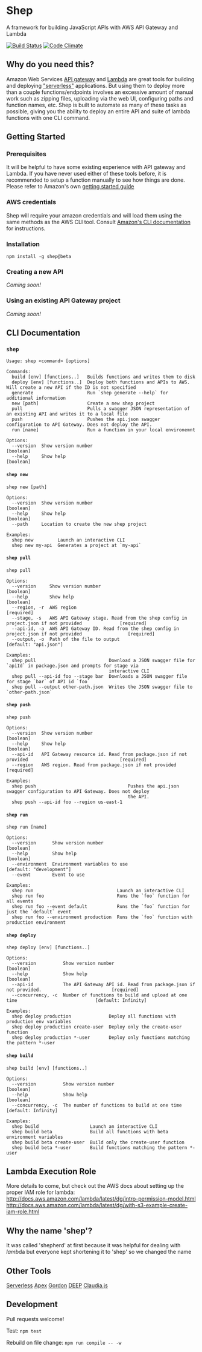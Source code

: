 # Shep

A framework for building JavaScript APIs with AWS API Gateway and Lambda

[![Build Status](https://travis-ci.org/bustlelabs/shep.svg?branch=master)](https://travis-ci.org/bustlelabs/shep)
[![Code Climate](https://codeclimate.com/github/bustlelabs/shep/badges/gpa.svg)](https://codeclimate.com/github/bustlelabs/shep)

## Why do you need this?

Amazon Web Services [API gateway](https://aws.amazon.com/api-gateway/) and [Lambda](https://aws.amazon.com/lambda/) are great tools for building and deploying ["serverless"](http://cloudacademy.com/blog/aws-lambda-serverless-cloud/) applications. But using them to deploy more than a couple functions/endpoints involves an excessive amount of manual work such as zipping files, uploading via the web UI, configuring paths and function names, etc. Shep is built to automate as many of these tasks as possible, giving you the ability to deploy an entire API and suite of lambda functions with one CLI command.

## Getting Started

### Prerequisites

It will be helpful to have some existing experience with API gateway and Lambda. If you have never used either of these tools before, it is recommended to setup a function manually to see how things are done. Please refer to Amazon's own [getting started guide](http://docs.aws.amazon.com/apigateway/latest/developerguide/getting-started.html)  

### AWS credentials

Shep will require your amazon credentials and will load them using the same methods as the AWS CLI tool. Consult [Amazon's CLI documentation](http://docs.aws.amazon.com/cli/latest/topic/config-vars.html) for instructions.

### Installation

`npm install -g shep@beta`

### Creating a new API

_Coming soon!_

### Using an existing API Gateway project

_Coming soon!_


## CLI Documentation

### `shep`
```
Usage: shep <command> [options]

Commands:
  build [env] [functions..]   Builds functions and writes them to disk
  deploy [env] [functions..]  Deploy both functions and APIs to AWS. Will create a new API if the ID is not specified
  generate                    Run `shep generate --help` for additional information
  new [path]                  Create a new shep project
  pull                        Pulls a swagger JSON representation of an existing API and writes it to a local file
  push                        Pushes the api.json swagger configuration to API Gateway. Does not deploy the API.
  run [name]                  Run a function in your local environemnt

Options:
  --version  Show version number                                                                               [boolean]
  --help     Show help                                                                                         [boolean]
```
#### `shep new`
```
shep new [path]

Options:
  --version  Show version number                                                                               [boolean]
  --help     Show help                                                                                         [boolean]
  --path     Location to create the new shep project

Examples:
  shep new         Launch an interactive CLI
  shep new my-api  Generates a project at `my-api`
```
#### `shep pull`
```
shep pull

Options:
  --version     Show version number                                                                            [boolean]
  --help        Show help                                                                                      [boolean]
  --region, -r  AWS region                                                                                    [required]
  --stage, -s   AWS API Gateway stage. Read from the shep config in project.json if not provided              [required]
  --api-id, -a  AWS API Gateway ID. Read from the shep config in project.json if not provided                 [required]
  --output, -o  Path of the file to output                                                         [default: "api.json"]

Examples:
  shep pull                           Download a JSON swagger file for `apiId` in package.json and prompts for stage via
                                      interactive CLI
  shep pull --api-id foo --stage bar  Downloads a JSON swagger file for stage `bar` of API id `foo`
  shep pull --output other-path.json  Writes the JSON swagger file to `other-path.json`
```
#### `shep push`
```
shep push

Options:
  --version  Show version number                                                                               [boolean]
  --help     Show help                                                                                         [boolean]
  --api-id   API Gateway resource id. Read from package.json if not provided                                  [required]
  --region   AWS region. Read from package.json if not provided                                               [required]

Examples:
  shep push                                  Pushes the api.json swagger configuration to API Gateway. Does not deploy
                                             the API.
  shep push --api-id foo --region us-east-1
```
#### `shep run`
```
shep run [name]

Options:
  --version      Show version number                                                                           [boolean]
  --help         Show help                                                                                     [boolean]
  --environment  Environment variables to use                                                   [default: "development"]
  --event        Event to use

Examples:
  shep run                               Launch an interactive CLI
  shep run foo                           Runs the `foo` function for all events
  shep run foo --event default           Runs the `foo` function for just the `default` event
  shep run foo --environment production  Runs the `foo` function with production environment
```
#### `shep deploy`
```
shep deploy [env] [functions..]

Options:
  --version          Show version number                                                                       [boolean]
  --help             Show help                                                                                 [boolean]
  --api-id           The API Gateway API id. Read from package.json if not provided.                          [required]
  --concurrency, -c  Number of functions to build and upload at one time                             [default: Infinity]

Examples:
  shep deploy production              Deploy all functions with production env variables
  shep deploy production create-user  Deploy only the create-user function
  shep deploy production *-user       Deploy only functions matching the pattern *-user
```
#### `shep build`
```
shep build [env] [functions..]

Options:
  --version          Show version number                                                                       [boolean]
  --help             Show help                                                                                 [boolean]
  --concurrency, -c  The number of functions to build at one time                                    [default: Infinity]

Examples:
  shep build                   Launch an interactive CLI
  shep build beta              Build all functions with beta environment variables
  shep build beta create-user  Build only the create-user function
  shep build beta *-user       Build functions matching the pattern *-user
```

## Lambda Execution Role

More details to come, but check out the AWS docs about setting up the proper IAM role for lambda: http://docs.aws.amazon.com/lambda/latest/dg/intro-permission-model.html http://docs.aws.amazon.com/lambda/latest/dg/with-s3-example-create-iam-role.html

## Why the name 'shep'?

It was called 'shepherd' at first because it was helpful for dealing with *lamb*da but everyone kept shortening it to 'shep' so we changed the name

## Other Tools

[Serverless](https://github.com/serverless/serverless)
[Apex](https://github.com/apex/apex)
[Gordon](https://github.com/jorgebastida/gordon)
[DEEP](https://github.com/MitocGroup/deep-framework)
[Claudia.js](https://github.com/claudiajs/claudia)

## Development

Pull requests welcome!

Test: `npm test`

Rebuild on file change: `npm run compile -- -w`
